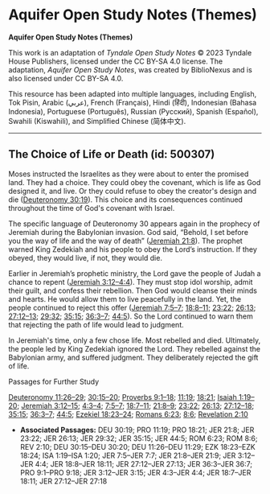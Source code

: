 # Aquifer Open Study Notes (Themes)

**Aquifer Open Study Notes (Themes)**

This work is an adaptation of *Tyndale Open Study Notes* © 2023 Tyndale House Publishers, licensed under the CC BY\-SA 4\.0 license. The adaptation, *Aquifer Open Study Notes*, was created by BiblioNexus and is also licensed under CC BY\-SA 4\.0\.

This resource has been adapted into multiple languages, including English, Tok Pisin, Arabic (عربي), French (Français), Hindi (हिंदी), Indonesian (Bahasa Indonesia), Portuguese (Português), Russian (Русский), Spanish (Español), Swahili (Kiswahili), and Simplified Chinese (简体中文).



--------------------------------

## The Choice of Life or Death (id: 500307)

Moses instructed the Israelites as they were about to enter the promised land. They had a choice. They could obey the covenant, which is life as God designed it, and live. Or they could refuse to obey the creator's design and die ([Deuteronomy 30:19](https://ref.ly/Deut30:19)). This choice and its consequences continued throughout the time of God's covenant with Israel.

The specific language of Deuteronomy 30 appears again in the prophecy of Jeremiah during the Babylonian invasion. God said, “Behold, I set before you the way of life and the way of death” ([Jeremiah 21:8](https://ref.ly/Jer21:8)). The prophet warned King Zedekiah and his people to obey the Lord’s instruction. If they obeyed, they would live, if not, they would die. 

Earlier in Jeremiah’s prophetic ministry, the Lord gave the people of Judah a chance to repent ([Jeremiah 3:12–4:4](https://ref.ly/Jer3:12-Jer4:4)). They must stop idol worship, admit their guilt, and confess their rebellion. Then God would cleanse their minds and hearts. He would allow them to live peacefully in the land. Yet, the people continued to reject this offer ([Jeremiah 7:5–7](https://ref.ly/Jer7:5-Jer7:7); [18:8–11](https://ref.ly/Jer18:8-Jer18:11); [23:22](https://ref.ly/Jer23:22); [26:13](https://ref.ly/Jer26:13); [27:12–13](https://ref.ly/Jer27:12-Jer27:13); [29:32](https://ref.ly/Jer29:32); [35:15](https://ref.ly/Jer35:15); [36:3–7](https://ref.ly/Jer36:3-Jer36:7); [44:5](https://ref.ly/Jer44:5)). So the Lord continued to warn them that rejecting the path of life would lead to judgment.

In Jeremiah's time, only a few chose life. Most rebelled and died. Ultimately, the people led by King Zedekiah ignored the Lord. They rebelled against the Babylonian army, and suffered judgment. They deliberately rejected the gift of life.

Passages for Further Study

[Deuteronomy 11:26–29](https://ref.ly/Deut11:26-Deut11:29); [30:15–20](https://ref.ly/Deut30:15-Deut30:20); [Proverbs 9:1–18](https://ref.ly/Prov9:1-Prov9:18); [11:19](https://ref.ly/Prov11:19); [18:21](https://ref.ly/Prov18:21); [Isaiah 1:19–20](https://ref.ly/Isa1:19-Isa1:20); [Jeremiah 3:12–15](https://ref.ly/Jer3:12-Jer3:15); [4:3–4](https://ref.ly/Jer4:3-Jer4:4); [7:5–7](https://ref.ly/Jer7:5-Jer7:7); [18:7–11](https://ref.ly/Jer18:7-Jer18:11); [21:8–9](https://ref.ly/Jer21:8-Jer21:9); [23:22](https://ref.ly/Jer23:22); [26:13](https://ref.ly/Jer26:13); [27:12–18](https://ref.ly/Jer27:12-Jer27:18); [35:15](https://ref.ly/Jer35:15); [36:3–7](https://ref.ly/Jer36:3-Jer36:7); [44:5](https://ref.ly/Jer44:5); [Ezekiel 18:23–24](https://ref.ly/Ezek18:23-Ezek18:24); [Romans 6:23](https://ref.ly/Rom6:23); [8:6](https://ref.ly/Rom8:6); [Revelation 2:10](https://ref.ly/Rev2:10)

* **Associated Passages:** DEU 30:19; PRO 11:19; PRO 18:21; JER 21:8; JER 23:22; JER 26:13; JER 29:32; JER 35:15; JER 44:5; ROM 6:23; ROM 8:6; REV 2:10; DEU 30:15–DEU 30:20; DEU 11:26–DEU 11:29; EZK 18:23–EZK 18:24; ISA 1:19–ISA 1:20; JER 7:5–JER 7:7; JER 21:8–JER 21:9; JER 3:12–JER 4:4; JER 18:8–JER 18:11; JER 27:12–JER 27:13; JER 36:3–JER 36:7; PRO 9:1–PRO 9:18; JER 3:12–JER 3:15; JER 4:3–JER 4:4; JER 18:7–JER 18:11; JER 27:12–JER 27:18

